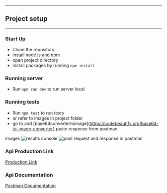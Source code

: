 
---
## Project setup
---
### Start Up
* Clone the repository
* install node js and npm
* open project directory
* Install packages by running `npm install`


### Running server
- Run `npm run dev` to run server local

### Running tests
- Run `npm test` to run tests
- or refer to images in project folder 
- go to and  [base64convertertoimage](https://codebeautify.org/base64-to-image-converter} paste response from postman

images
![results console ](https://res.cloudinary.com/duhetxdbs/image/upload/v1678088359/Screenshot_from_2023-03-06_09-21-36_awn2af.png)
![post request and response in postman ](https://res.cloudinary.com/duhetxdbs/image/upload/v1678088359/Screenshot_from_2023-03-06_09-21-56_uez69e.png)

### Api Production Link
[Production Link](https://generate-qrcode.onrender.com)

### Api Documentation
[Postman Documentation](https://documenter.getpostman.com/view/10455629/2s93CUHqDi)

